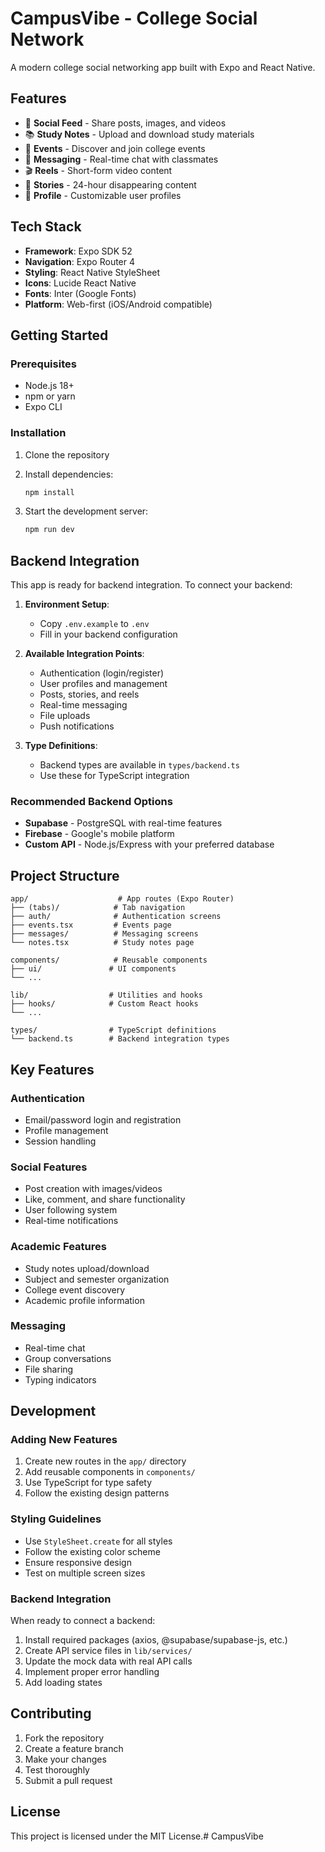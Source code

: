 # CampusVibe - College Social Network

A modern college social networking app built with Expo and React Native.

## Features

- 📱 **Social Feed** - Share posts, images, and videos
- 📚 **Study Notes** - Upload and download study materials
- 🎉 **Events** - Discover and join college events
- 💬 **Messaging** - Real-time chat with classmates
- 🎬 **Reels** - Short-form video content
- 📖 **Stories** - 24-hour disappearing content
- 👥 **Profile** - Customizable user profiles

## Tech Stack

- **Framework**: Expo SDK 52
- **Navigation**: Expo Router 4
- **Styling**: React Native StyleSheet
- **Icons**: Lucide React Native
- **Fonts**: Inter (Google Fonts)
- **Platform**: Web-first (iOS/Android compatible)

## Getting Started

### Prerequisites

- Node.js 18+ 
- npm or yarn
- Expo CLI

### Installation

1. Clone the repository
2. Install dependencies:
   ```bash
   npm install
   ```

3. Start the development server:
   ```bash
   npm run dev
   ```

## Backend Integration

This app is ready for backend integration. To connect your backend:

1. **Environment Setup**:
   - Copy `.env.example` to `.env`
   - Fill in your backend configuration

2. **Available Integration Points**:
   - Authentication (login/register)
   - User profiles and management
   - Posts, stories, and reels
   - Real-time messaging
   - File uploads
   - Push notifications

3. **Type Definitions**:
   - Backend types are available in `types/backend.ts`
   - Use these for TypeScript integration

### Recommended Backend Options

- **Supabase** - PostgreSQL with real-time features
- **Firebase** - Google's mobile platform
- **Custom API** - Node.js/Express with your preferred database

## Project Structure

```
app/                    # App routes (Expo Router)
├── (tabs)/            # Tab navigation
├── auth/              # Authentication screens
├── events.tsx         # Events page
├── messages/          # Messaging screens
└── notes.tsx          # Study notes page

components/            # Reusable components
├── ui/               # UI components
└── ...

lib/                  # Utilities and hooks
├── hooks/            # Custom React hooks
└── ...

types/                # TypeScript definitions
└── backend.ts        # Backend integration types
```

## Key Features

### Authentication
- Email/password login and registration
- Profile management
- Session handling

### Social Features
- Post creation with images/videos
- Like, comment, and share functionality
- User following system
- Real-time notifications

### Academic Features
- Study notes upload/download
- Subject and semester organization
- College event discovery
- Academic profile information

### Messaging
- Real-time chat
- Group conversations
- File sharing
- Typing indicators

## Development

### Adding New Features

1. Create new routes in the `app/` directory
2. Add reusable components in `components/`
3. Use TypeScript for type safety
4. Follow the existing design patterns

### Styling Guidelines

- Use `StyleSheet.create` for all styles
- Follow the existing color scheme
- Ensure responsive design
- Test on multiple screen sizes

### Backend Integration

When ready to connect a backend:

1. Install required packages (axios, @supabase/supabase-js, etc.)
2. Create API service files in `lib/services/`
3. Update the mock data with real API calls
4. Implement proper error handling
5. Add loading states

## Contributing

1. Fork the repository
2. Create a feature branch
3. Make your changes
4. Test thoroughly
5. Submit a pull request

## License

This project is licensed under the MIT License.# CampusVibe
